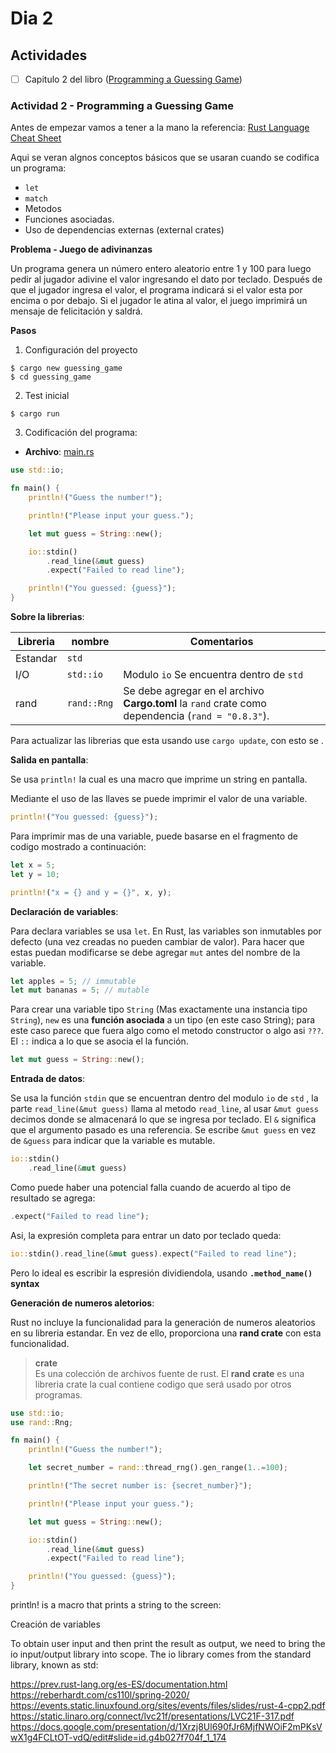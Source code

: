 # Dia 2

## Actividades 

- [ ] Capitulo 2 del libro ([Programming a Guessing Game](https://doc.rust-lang.org/book/ch02-00-guessing-game-tutorial.html))


### Actividad 2 - Programming a Guessing Game

Antes de empezar vamos a tener a la mano la referencia: [Rust Language Cheat Sheet](https://cheats.rs/)

Aqui se veran algnos conceptos básicos que se usaran cuando se codifica un programa:
* ```let```
* ```match```
* Metodos
* Funciones asociadas.
* Uso de dependencias externas (external crates)

**Problema - Juego de adivinanzas**

Un programa genera un número entero aleatorio entre 1 y 100 para luego pedir al jugador adivine el valor ingresando el dato por teclado. Después de que el jugador ingresa el valor, el programa indicará si el valor esta por encima o por debajo. Si el jugador le atina al valor, el juego imprimirá un mensaje de felicitación y saldrá.

**Pasos**

1. Configuración del proyecto

```
$ cargo new guessing_game
$ cd guessing_game
```

2. Test inicial

```
$ cargo run
```

3. Codificación del programa:

* **Archivo**: [main.rs](./guessing_game/src/main.rs)

```rs
use std::io;

fn main() {
    println!("Guess the number!");

    println!("Please input your guess.");

    let mut guess = String::new();

    io::stdin()
        .read_line(&mut guess)
        .expect("Failed to read line");

    println!("You guessed: {guess}");
}
```

**Sobre la librerias**:

|Libreria|nombre|Comentarios|
|---|---|---|
|Estandar|```std```||
|I/O|```std::io```|Modulo ```io``` Se encuentra dentro de ```std```|
|rand|```rand::Rng```|Se debe agregar en el archivo **Cargo.toml** la ```rand``` crate como dependencia (```rand = "0.8.3"```).|

Para actualizar las librerias que esta usando use ```cargo update```, con esto se .

**Salida en pantalla**:

Se usa ```println!``` la cual es una macro que imprime un string en pantalla.

Mediante el uso de las llaves se puede imprimir el valor de una variable.

```rs
println!("You guessed: {guess}");
```

Para imprimir mas de una variable, puede basarse en el fragmento de codigo mostrado a continuación:

```rs
let x = 5;
let y = 10;

println!("x = {} and y = {}", x, y);
```

**Declaración de variables**:

Para declara variables se usa ```let```. En Rust, las variables son inmutables por defecto (una vez creadas no pueden cambiar de valor). Para hacer que estas puedan modificarse se debe agregar ```mut``` antes del nombre de la variable.

```rs
let apples = 5; // immutable
let mut bananas = 5; // mutable
```

Para crear una variable tipo ```String``` (Mas exactamente una instancia tipo ```String```), ```new``` es una **función asociada** a un tipo (en este caso String); para este caso parece que fuera algo como el metodo constructor o algo asi ```???```. El ```::``` indica a lo que se asocia el la función.

```rs
let mut guess = String::new();
```

**Entrada de datos**:

Se usa la función ```stdin``` que se encuentran dentro del modulo ```io``` de ```std``` , la parte ```read_line(&mut guess)``` llama al metodo ```read_line```, al usar ```&mut guess``` decimos donde se almacenará lo que se ingresa por teclado. El ```&``` significa que el argumento pasado es una referencia. Se escribe ```&mut guess``` en vez de ```&guess``` para indicar que la variable es mutable.

```rs
io::stdin()
    .read_line(&mut guess)
```

Como puede haber una potencial falla cuando de acuerdo al tipo de resultado se agrega:

```rs
.expect("Failed to read line");
```

Asi, la expresión completa para entrar un dato por teclado queda:

```rs
io::stdin().read_line(&mut guess).expect("Failed to read line");
```

Pero lo ideal es escribir la espresión dividiendola, usando **```.method_name()``` syntax**

**Generación de numeros aletorios**:

Rust no incluye la funcionalidad para la generación de numeros aleatorios en su libreria estandar. En vez de ello, proporciona una **rand crate** con esta funcionalidad.

>
> **crate**<br> 
> Es una colección de archivos fuente de rust. El **rand crate** es una libreria crate la cual contiene codigo que será usado por otros programas. 
> 

```rs
use std::io;
use rand::Rng;

fn main() {
    println!("Guess the number!");

    let secret_number = rand::thread_rng().gen_range(1..=100);

    println!("The secret number is: {secret_number}");

    println!("Please input your guess.");

    let mut guess = String::new();

    io::stdin()
        .read_line(&mut guess)
        .expect("Failed to read line");

    println!("You guessed: {guess}");
}
```

println! is a macro that prints a string to the screen:

Creación de variables



To obtain user input and then print the result as output, we need to bring the io input/output library into scope. The io library comes from the standard library, known as std:


https://prev.rust-lang.org/es-ES/documentation.html
https://reberhardt.com/cs110l/spring-2020/
https://events.static.linuxfound.org/sites/events/files/slides/rust-4-cpp2.pdf
https://static.linaro.org/connect/lvc21f/presentations/LVC21F-317.pdf
https://docs.google.com/presentation/d/1Xrzj8Ul690fJr6MjfNWOiF2mPKsVwX1g4FCLtOT-vdQ/edit#slide=id.g4b027f704f_1_174
